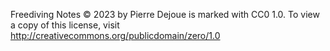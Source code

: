 Freediving Notes © 2023 by Pierre Dejoue is marked with CC0 1.0. To view a copy of this license, visit http://creativecommons.org/publicdomain/zero/1.0
